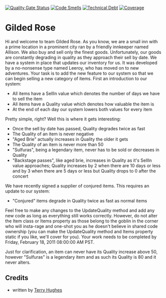 [![Quality Gate Status](https://sonarcloud.io/api/project_badges/measure?project=oussamabadr_GildedRose&metric=alert_status)](https://sonarcloud.io/dashboard?id=oussamabadr_GildedRose) [![Code Smells](https://sonarcloud.io/api/project_badges/measure?project=oussamabadr_GildedRose&metric=code_smells)](https://sonarcloud.io/dashboard?id=oussamabadr_GildedRose) [![Technical Debt](https://sonarcloud.io/api/project_badges/measure?project=oussamabadr_GildedRose&metric=sqale_index)](https://sonarcloud.io/dashboard?id=oussamabadr_GildedRose) [![Coverage](https://sonarcloud.io/api/project_badges/measure?project=oussamabadr_GildedRose&metric=coverage)](https://sonarcloud.io/dashboard?id=oussamabadr_GildedRose)

Gilded Rose
===========

Hi and welcome to team Gilded Rose. As you know, we are a small inn with a prime location in a prominent city ran by a friendly innkeeper named Allison. We also buy and sell only the finest goods. Unfortunately, our goods are constantly degrading in quality as they approach their sell by date. We have a system in place that updates our inventory for us. It was developed by a no-nonsense type named Leeroy, who has moved on to new adventures. Your task is to add the new feature to our system so that we can begin selling a new category of items. First an introduction to our system:

* All items have a SellIn value which denotes the number of days we have to sell the item
* All items have a Quality value which denotes how valuable the item is
* At the end of each day our system lowers both values for every item

Pretty simple, right? Well this is where it gets interesting:

* Once the sell by date has passed, Quality degrades twice as fast
* The Quality of an item is never negative
* "Aged Brie" actually increases in Quality the older it gets
* The Quality of an item is never more than 50
* "Sulfuras", being a legendary item, never has to be sold or decreases in Quality
* "Backstage passes", like aged brie, increases in Quality as it's SellIn value approaches; Quality increases by 2 when there are 10 days or less and by 3 when there are 5 days or less but Quality drops to 0 after the concert

We have recently signed a supplier of conjured items. This requires an update to our system:

* "Conjured" items degrade in Quality twice as fast as normal items

Feel free to make any changes to the UpdateQuality method and add any new code as long as everything still works correctly. However, do not alter the Item class or Items property as those belong to the goblin in the corner who will insta-rage and one-shot you as he doesn't believe in shared code ownership (you can make the UpdateQuality method and Items property static if you like, we'll cover for you). Your work needs to be completed by Friday, February 18, 2011 08:00:00 AM PST.

Just for clarification, an item can never have its Quality increase above 50, however "Sulfuras" is a legendary item and as such its Quality is 80 and it never alters.

Credits
-------

* written by [Terry Hughes](https://twitter.com/TerryHughes)
